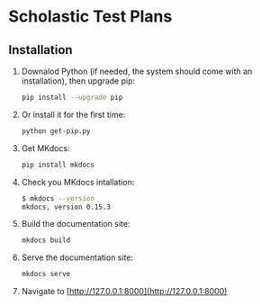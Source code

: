 # Scholastic Test Plans

## Installation

1. Downalod Python (if needed, the system should come with an installation), then upgrade pip:

	```sh
	pip install --upgrade pip
	```

2. Or install it for the first time:
	
	```sh
	python get-pip.py
	```

3. Get MKdocs:
	
	```sh
	pip install mkdocs
	```
	
4. Check you MKdocs intallation:

	```sh
	$ mkdocs --version
	mkdocs, version 0.15.3
	```

5. Build the documentation site:

	```sh
	mkdocs build
	```
	
5. Serve the documentation site:

	```sh
	mkdocs serve
	```

6. Navigate to [http://127.0.0.1:8000](http://127.0.0.1:8000)